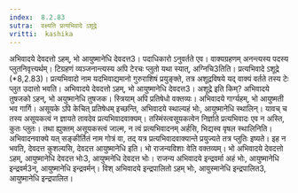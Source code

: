 ```yaml
---
index:  8.2.83
sutra:  वक्ष्यति प्रत्यभिवादे ऽशूद्रे
vritti:  kashika 
---
```


अभिवादये देवदत्तो ऽहम्, भो आयुष्मानेधि देवदत्त3। पदाधिकारो ऽनुवर्तते एव। वाक्यग्रहणम् अनन्त्यस्य पदस्य प्लुतनिवृत्त्यर्थम्। टिग्रहणं व्यञ्जनान्त्यस्य अपि टेरचः प्लुतो यथा स्यात्, अग्निचि3तिति। प्रत्यभिवादे ऽशूद्रे (*8,2.83)। प्रत्यभिवादो नाम यदभिवाद्यमानो गुरुराशिषं प्रयुङ्क्ते, तत्र अशूद्रविषये यद् वाक्यं वर्तते तस्य टेः प्लुत उदात्तो भवति। अभिवादये देवदत्तो ऽहम्, भो आयुष्मानेधि देवदत्त3। अशूद्रे इति किम्? अभिवादये तुषजको ऽहन्, भो अयुष्मानेधि तुषजक। स्त्रियाम् अपि प्रतिषेधो वक्तव्यः। अभिवादये गार्ग्यहम्, भो आयुष्मती भव गार्गि। असूयके ऽपि केचित् प्रतिषेधम् इच्छन्ति, अभिवादये स्थाल्यहं भोः, आयुष्मानेधि स्थालिन्। यावच् च तस्य असूयकत्वं न ज्ञायते तावदेव प्रत्यभिवादवाक्यम्। तस्मिंस्त्वसूयकत्वेन निर्ज्ञाते प्रत्यभिवादः एव न अस्ति, कुतः प्लुतः। तथा ह्युक्तम् असूयकस्त्वं जाल्म, न त्वं प्रत्यभिवादनम् अर्हसि, भिद्यस्व वृषल स्थालिनिति। अभिवादनवाक्ये यत् सङ्कीर्तितं नाम गोत्रं वा, तद् यत्र प्रत्यभिवादवाक्यान्ते प्रयुज्यते तत्र प्लुतिः इष्यते। इह न भवति, देवदत्त कुशल्यसि, देवदत्त आयुष्मानेधि इति। भो राजन्यविशाः वेति वक्तव्यम्। भो अभिवादये देवदत्तो ऽहम्, आयुष्मानेधि देवदत्त भोः3, आयुष्मनेधि देवदत्त भोः। राजन्य अभिवादये इन्द्रवर्मा अहं भोः, आयुष्मानेधि इन्द्रवर्म3न्, आयुष्मानेधि इन्द्रवर्मन्। विश् अभिवादये इन्द्रपालितो ऽहम् भोः, आयुस्मानेधि इन्द्रपालित3, आयुष्मानेधि इन्द्रपालित।

